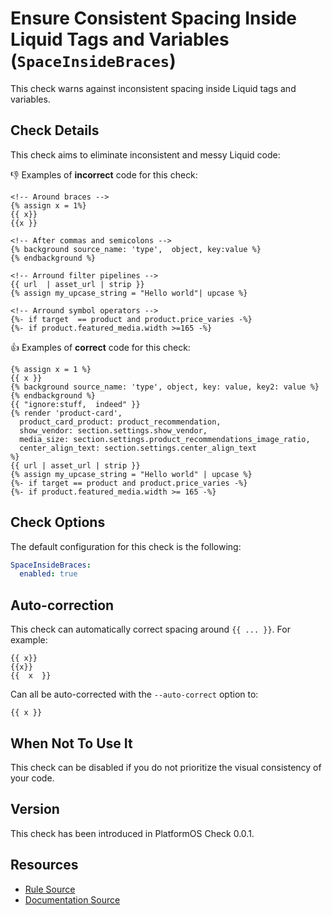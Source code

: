 # Ensure Consistent Spacing Inside Liquid Tags and Variables (`SpaceInsideBraces`)

This check warns against inconsistent spacing inside Liquid tags and variables.

## Check Details

This check aims to eliminate inconsistent and messy Liquid code:

:-1: Examples of **incorrect** code for this check:

```liquid
<!-- Around braces -->
{% assign x = 1%}
{{ x}}
{{x }}

<!-- After commas and semicolons -->
{% background source_name: 'type',  object, key:value %}
{% endbackground %}

<!-- Arround filter pipelines -->
{{ url  | asset_url | strip }}
{% assign my_upcase_string = "Hello world"| upcase %}

<!-- Arround symbol operators -->
{%- if target  == product and product.price_varies -%}
{%- if product.featured_media.width >=165 -%}
```

:+1: Examples of **correct** code for this check:

```liquid
{% assign x = 1 %}
{{ x }}
{% background source_name: 'type', object, key: value, key2: value %}
{% endbackground %}
{{ "ignore:stuff,  indeed" }}
{% render 'product-card',
  product_card_product: product_recommendation,
  show_vendor: section.settings.show_vendor,
  media_size: section.settings.product_recommendations_image_ratio,
  center_align_text: section.settings.center_align_text
%}
{{ url | asset_url | strip }}
{% assign my_upcase_string = "Hello world" | upcase %}
{%- if target == product and product.price_varies -%}
{%- if product.featured_media.width >= 165 -%}
```

## Check Options

The default configuration for this check is the following:

```yaml
SpaceInsideBraces:
  enabled: true
```

## Auto-correction

This check can automatically correct spacing around `{{ ... }}`. For example:

```liquid
{{ x}}
{{x}}
{{  x  }}
```

Can all be auto-corrected with the `--auto-correct` option to:

```liquid
{{ x }}
```

## When Not To Use It

This check can be disabled if you do not prioritize the visual consistency of your code.

## Version

This check has been introduced in PlatformOS Check 0.0.1.

## Resources

- [Rule Source][codesource]
- [Documentation Source][docsource]

[codesource]: /lib/platformos_check/checks/space_inside_braces.rb
[docsource]: /docs/checks/space_inside_braces.md
